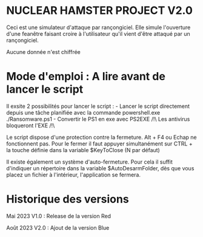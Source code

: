 #  NUCLEAR HAMSTER PROJECT V2.0


Ceci est une simulateur d'attaque par rançongiciel. Elle simule l'ouverture d'une feanêtre faisant croire à l'utilisateur qu'il vient d'être attaqué par un rançongiciel.

Aucune donnée n'est chiffrée


#    Mode d'emploi : A lire avant de lancer le script


Il exsite 2 possibilités pour lancer le script :
    - Lancer le script directement depuis une tâche
      planifiée avec la commande 
      powershell.exe ./Ransomware.ps1
    - Convertir le PS1 en exe avec PS2EXE 
      /!\ Les antivirus bloqueront l'EXE /!\

Le script dispose d'une protection contre la fermeture. Alt + F4 ou Echap ne fonctionnent pas. Pour le fermer il faut appuyer simultanément sur CTRL + la touche définie dans la variable $KeyToClose (N par défaut)

Il existe également un système d'auto-fermeture. Pour cela il suffit d'indiquer un répertoire dans la variable $AutoDesarmFolder, dès que vous placez un fichier à l'intérieur, l'application se fermera.


#                 Historique des versions


Mai 2023
V1.0 : Release de la version Red

Août 2023
V2.0 : Ajout de la version Blue

